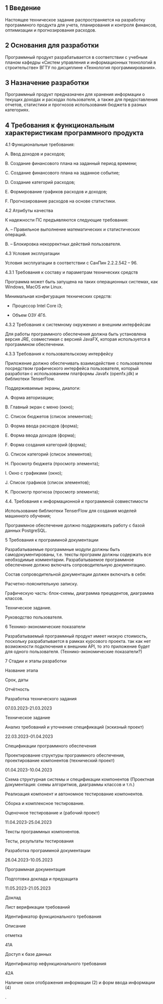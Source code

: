 ## 1 Введение

Настоящее техническое задание распространяется на разработку программного продукта для учета, планирования и контроля финансов, оптимизации и прогнозирования расходов.











## 2 Основания для разработки

Программный продукт разрабатывается в соответствии с учебным планом кафедры «Систем управления и информационных технологий в строительстве» ВГТУ по дисциплине «Технология программирования». 

## 3 Назначение разработки

Программный продукт предназначен для хранения информации о текущих доходах и расходах пользователя, а также для предоставления отчетов, статистики и прогнозов использования бюджета в разных категориях.

## 4 Требования к функциональным характеристикам программного продукта

4.1 Функциональные требования:

A. Ввод доходов и расходов;

B. Создание финансового плана на заданный период времени;

C. Создание финансового плана на заданное событие;

D. Создание категорий расходов;

E. Формирование графиков расходов и доходов; 

F. Прогнозирование расходов на основе статистики.

4.2 Атрибуты качества



К надежности ПС предъявляются следующие требования:

A. – Правильное выполнение математических и статистических операций. 

B. –  Блокировка некорректных действий пользователя. 

4.3 Условия эксплуатации

 Условия эксплуатации в соответствии с СанПин 2.2.2.542 – 96.

4.3.1 Требования к составу и параметрам технических средств

 Программа может быть запущена на таких операционных системах, как Windows, MacOS или Linux.

 Минимальная конфигурация технических средств:

- Процессор Intel Core i3;

- Объем ОЗУ	 4Гб.

4.3.2 Требования к системному окружению и внешним интерфейсам

Для работы программного обеспечения должна быть установлена версия JRE, совместимая с версией JavaFX, которая используется в программном обеспечении.

4.3.3 Требования к пользовательскому интерфейсу

Приложение должно обеспечивать взаимодействие с пользователем посредством графического интерфейса пользователя, который разработан с использованием платформы Javafx (openfx.jdk) и библиотеки TenserFlow.

Поддерживаемые экраны, диалоги:

A. Форма авторизации;

B. Главный экран c меню (окно); 

C. Список бюджетов (список элементов);

D. Форма ввода расходов (форма);

E. Форма ввода доходов (форма);

F. Форма создания категорий (форма);

G. Список категорий (список элементов);

H. Просмотр бюджета (просмотр элемента);

I. Окно с графиками (окно);

J. Список графиков (список элементов);

K. Просмотр прогноза (просмотр элемента);

4.4. Требования к информационной и программной совместимости

Использование библиотеки TenserFlow для создания моделей машинного обучения;

Программное обеспечение должно поддерживать работу с базой данных PostgreSQL.

5 Требования к программной документации

Разрабатываемые программные модули должны быть самодокументированы, т.е. тексты программ должны содержать все необходимые комментарии. Разрабатываемое программное обеспечение должно включать сопроводительную документацию.  

 Состав сопроводительной документации должен включать в себя:

Расчетно-пояснительную записку.

Графическую часть: блок-схемы, диаграмма прецедентов, диаграмма классов.

Техническое задание.

Руководство пользователя.

6 Технико-экономические показатели

Разрабатываемый программный продукт имеет низкую стоимость, поскольку разрабатывается в рамках курсового проекта. так как нет возможности подключения к внешним API, то это приложение будет для одного пользователя. (Технико-экономические показатели?)

7 Стадии и этапы разработки

Название этапа

Срок, даты

Отчётность

Разработка технического задания

07.03.2023-21.03.2023

Техническое задание

Анализ требований и уточнение спецификаций (эскизный проект)

22.03.2023-01.04.2023

Спецификации программного обеспечения

Проектирование структуры программного обеспечения, проектирование компонентов (технический проект)

01.04.2023-10.04.2023

Схема структурная системы и спецификации компонентов (Проектная документация: схемы алгоритмов, диаграммы классов и т.п.)

Реализация компонент и автономное тестирование компонентов.

Сборка и комплексное тестирование.

Оценочное тестирование и (рабочий проект)

11.04.2023-25.04.2023

Тексты программных компонентов.

Тесты, результаты тестирования

Разработка программной документации

26.04.2023-10.05.2023

Программная документация

Подготовка доклада и предзащита

11.05.2023-21.05.2023

Доклад

Лист верификации требований

Идентификатор функционального требования

Описание

отметка

41A

Доступ к базе данных

Идентификатор нефункционального требования

42A

Наличие окон отображения информации (2) и форм ввода информации (4)

. 
